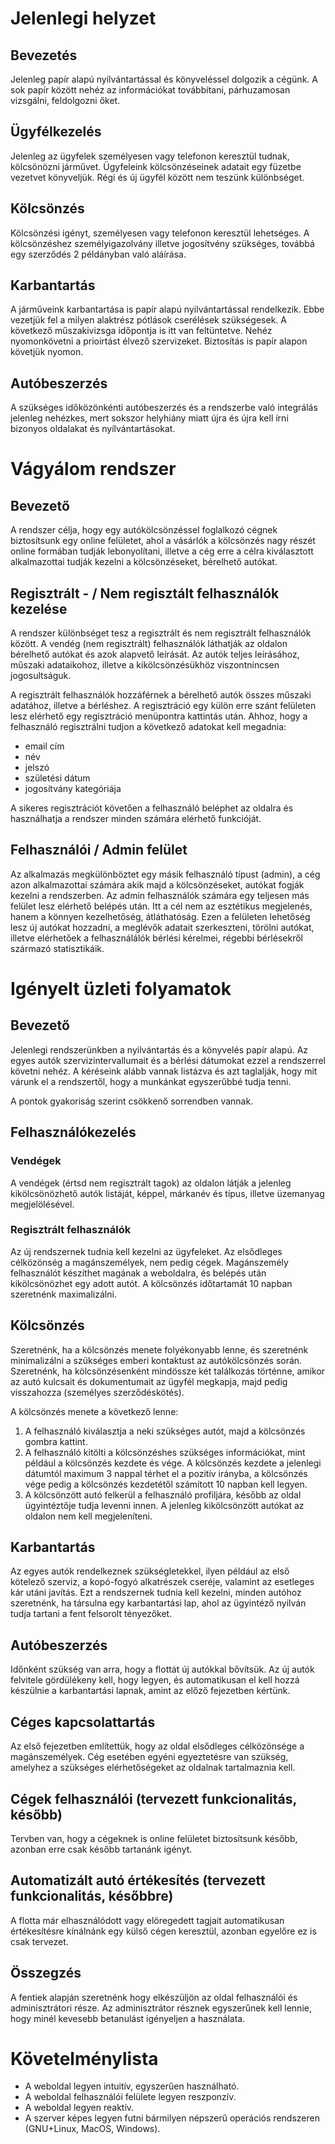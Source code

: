 # Jelenlegi helyzet

## Bevezetés

Jelenleg papír alapú nyilvántartással és könyveléssel dolgozik a cégünk. A sok 
papír között nehéz az információkat továbbítani, párhuzamosan vizsgálni, 
feldolgozni őket.

## Ügyfélkezelés

Jelenleg az ügyfelek személyesen vagy telefonon keresztül tudnak, kölcsönözni 
járművet. Ügyfeleink kölcsönzéseinek adatait egy füzetbe vezetvet könyveljük. 
Régi és új ügyfél között nem teszünk különbséget.

## Kölcsönzés

Kölcsönzési igényt, személyesen vagy telefonon keresztül lehetséges. A 
kölcsönzéshez személyigazolvány illetve jogosítvény szükséges, továbbá egy 
szerződés 2 példányban való aláírása. 

## Karbantartás

A járműveink karbantartása is papír alapú nyilvántartással rendelkezik. 
Ebbe vezetjük fel a milyen alaktrész pótlások cserélések szükségesek. A 
következő műszakivizsga időpontja is itt van feltüntetve. Nehéz nyomonkövetni a 
prioirtást élvező szervizeket. Biztosítás is papír alapon követjük nyomon.

## Autóbeszerzés

A szükséges időközönkénti autóbeszerzés és a rendszerbe való integrálás jelenleg
nehézkes, mert sokszor helyhiány miatt újra és újra kell írni bizonyos oldalakat
és nyílvántartásokat.

# Vágyálom rendszer

## Bevezető

A rendszer célja, hogy egy autókölcsönzéssel foglalkozó cégnek biztosítsunk egy 
online felületet, ahol a vásárlók a kölcsönzés nagy részét online formában tudják
lebonyolítani, illetve a cég erre a célra kiválasztott alkalmazottai tudják kezelni
a kölcsönzéseket, bérelhető autókat. 

## Regisztrált - / Nem regisztált felhasználók kezelése

A rendszer különbséget tesz a regisztrált és nem regisztrált felhasználók között. 
A vendég (nem regisztrált) felhasználók láthatják az oldalon bérelhető autókat és azok
alapvető leírását. Az autók teljes leírásához, műszaki adataikohoz, illetve a 
kikölcsönzésükhöz viszontnincsen jogosultságuk. 

A regisztrált felhasználók hozzáférnek a bérelhető autók összes műszaki adatához,
illetve a bérléshez. A regisztráció egy külön erre szánt felületen lesz elérhető egy
regisztráció menüpontra kattintás után. Ahhoz, hogy a felhasználó regisztrálni tudjon
a következő adatokat kell megadnia: 

+ email cím
+ név 
+ jelszó 
+ születési dátum
+ jogosítvány kategóriája 

A sikeres regisztrációt követően a felhasználó beléphet az oldalra és használhatja
a rendszer minden számára elérhető funkcióját. 

## Felhasználói / Admin felület

Az alkalmazás megkülönböztet egy másik felhasználó típust (admin), a cég azon
alkalmazottai számára akik majd a kölcsönzéseket, autókat fogják kezelni a
rendszerben. Az admin felhasználók számára egy teljesen más felület lesz elérhető
belépés után. Itt a cél nem az esztétikus megjelenés, hanem a könnyen kezelhetőség,
átláthatóság. Ezen a felületen lehetőség lesz új autókat hozzadni, a meglévők
adatait szerkeszteni, törölni autókat, illetve elérhetőek a felhasználálók bérlési kérelmei,
régebbi bérlésekről származó statisztikáik. 

# Igényelt üzleti folyamatok

## Bevezető

Jelenlegi rendszerünkben a nyilvántartás és a könyvelés papír alapú. Az egyes
autók szervizintervallumait és a bérlési dátumokat ezzel a rendszerrel követni
nehéz. A kéréseink alább vannak listázva és azt taglalják, hogy mit várunk el a
rendszertől, hogy a munkánkat egyszerűbbé tudja tenni.
 
A pontok gyakoriság szerint csökkenő sorrendben vannak.

## Felhasználókezelés

### Vendégek

A vendégek (értsd nem regisztrált tagok) az oldalon látják a jelenleg
kikölcsönözhető autók listáját, képpel, márkanév és típus, illetve üzemanyag
megjelölésével.

### Regisztrált felhasználók

Az új rendszernek tudnia kell kezelni az ügyfeleket. Az elsődleges célközönség
a magánszemélyek, nem pedig cégek. Magánszemély felhasználót készíthet magának a
weboldalra, és belépés után kikölcsönözhet egy adott autót. A kölcsönzés
időtartamát 10 napban szeretnénk maximalizálni.

## Kölcsönzés

Szeretnénk, ha a kölcsönzés menete folyékonyabb lenne, és szeretnénk
minimalizálni a szükséges emberi kontaktust az autókölcsönzés során. Szeretnénk,
ha kölcsönzésenként mindössze két találkozás történne, amikor az autó kulcsait
és dokumentumait az ügyfél megkapja, majd pedig visszahozza (személyes
szerződéskötés).

A kölcsönzés menete a következő lenne:

1. A felhasználó kiválasztja a neki szükséges autót, majd a kölcsönzés gombra
   kattint.
2. A felhasználó kitölti a kölcsönzéshes szükséges információkat, mint például
   a kölcsönzés kezdete és vége. A kölcsönzés kezdete a jelenlegi dátumtól
   maximum 3 nappal térhet el a pozitív irányba, a kölcsönzés vége pedig
   a kölcsönzés kezdetétől számított 10 napban kell legyen.
3. A kölcsönzött autó felkerül a felhasználó profiljára, később az oldal
   ügyintéztője tudja levenni innen. A jelenleg kikölcsönzött autókat az oldalon
   nem kell megjeleníteni.


## Karbantartás

Az egyes autók rendelkeznek szükségletekkel, ilyen például az első kötelező
szerviz, a kopó-fogyó alkatrészek cseréje, valamint az esetleges kár utáni
javítás. Ezt a rendszernek tudnia kell kezelni, minden autóhoz szeretnénk, ha
társulna egy karbantartási lap, ahol az ügyintéző nyilván tudja tartani a fent
felsorolt tényezőket.

## Autóbeszerzés

Időnként szükség van arra, hogy a flottát új autókkal bővítsük. Az új autók
felvitele gördülékeny kell, hogy legyen, és automatikusan el kell hozzá
készülnie a karbantartási lapnak, amint az előző fejezetben kértünk.

## Céges kapcsolattartás

Az első fejezetben említettük, hogy az oldal elsődleges célközönsége
a magánszemélyek. Cég esetében egyéni egyeztetésre van szükség, amelyhez
a szükséges elérhetőségeket az oldalnak tartalmaznia kell.

## Cégek felhasználói (tervezett funkcionalitás, később)

Tervben van, hogy a cégeknek is online felületet biztosítsunk később, azonban
erre csak később tartanánk igényt.

## Automatizált autó értékesítés (tervezett funkcionalitás, későbbre)

A flotta már elhasználódott vagy elöregedett tagjait automatikusan értékesítésre
kínálnánk egy külső cégen keresztül, azonban egyelőre ez is csak tervezet.

## Összegzés

A fentiek alapján szeretnénk hogy elkészüljön az oldal felhasználói és
adminisztrátori része. Az adminisztrátor résznek egyszerűnek kell lennie, hogy
minél kevesebb betanulást igényeljen a használata.

# Követelménylista

- A weboldal legyen intuitív, egyszerűen használható.
- A weboldal felhasználói felülete legyen reszponzív.
- A weboldal legyen reaktív.
- A szerver képes legyen futni bármilyen népszerű operációs rendszeren
(GNU+Linux, MacOS, Windows).
